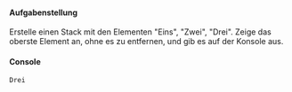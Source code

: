 #### Aufgabenstellung

Erstelle einen Stack mit den Elementen "Eins", "Zwei", "Drei".
Zeige das oberste Element an, ohne es zu entfernen, und gib es auf der Konsole aus.

#### Console
```
Drei
```
